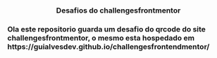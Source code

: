 

<h3 align="center"> Desafios do challengesfrontmentor <h3>

<p>Ola este repositorio guarda um desafio do qrcode do site challengesfrontmentor, o mesmo esta hospedado em https://guialvesdev.github.io/challengesfrontendmentor/
